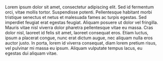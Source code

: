 Lorem ipsum dolor sit amet, consectetur adipiscing elit. Sed id fermentum orci, vitae mollis tortor. Suspendisse potenti. Pellentesque habitant morbi tristique senectus et netus et malesuada fames ac turpis egestas. Sed imperdiet feugiat erat egestas feugiat. Aliquam posuere ut dolor vel fringilla. Mauris vitae nisl viverra dolor pharetra pellentesque vitae eu massa. Cras dolor nisl, laoreet id felis sit amet, laoreet consequat eros. Etiam luctus, ipsum a placerat congue, nunc erat dictum augue, nec aliquam nulla eros auctor justo. In porta, lorem id viverra consequat, diam lorem pretium risus, vel pulvinar mi massa eu ipsum. Aliquam vulputate tempus lacus, eu egestas dui aliquam vitae.